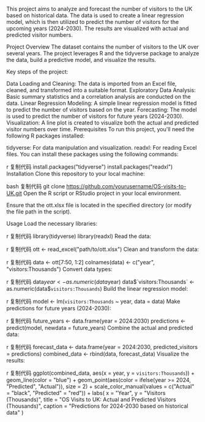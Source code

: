 This project aims to analyze and forecast the number of visitors to the UK based on historical data. The data is used to create a linear regression model, which is then utilized to predict the number of visitors for the upcoming years (2024-2030). The results are visualized with actual and predicted visitor numbers.

Project Overview
The dataset contains the number of visitors to the UK over several years. The project leverages R and the tidyverse package to analyze the data, build a predictive model, and visualize the results.

Key steps of the project:

Data Loading and Cleaning: The data is imported from an Excel file, cleaned, and transformed into a suitable format.
Exploratory Data Analysis: Basic summary statistics and a correlation analysis are conducted on the data.
Linear Regression Modeling: A simple linear regression model is fitted to predict the number of visitors based on the year.
Forecasting: The model is used to predict the number of visitors for future years (2024-2030).
Visualization: A line plot is created to visualize both the actual and predicted visitor numbers over time.
Prerequisites
To run this project, you'll need the following R packages installed:

tidyverse: For data manipulation and visualization.
readxl: For reading Excel files.
You can install these packages using the following commands:

r
复制代码
install.packages("tidyverse")
install.packages("readxl")
Installation
Clone this repository to your local machine:

bash
复制代码
git clone https://github.com/yourusername/OS-visits-to-UK.git
Open the R script or RStudio project in your local environment.

Ensure that the ott.xlsx file is located in the specified directory (or modify the file path in the script).

Usage
Load the necessary libraries:

r
复制代码
library(tidyverse)
library(readxl)
Read the data:

r
复制代码
ott <- read_excel("path/to/ott.xlsx")
Clean and transform the data:

r
复制代码
data <- ott[7:50, 1:2]
colnames(data) <- c("year", "visitors:Thousands")
Convert data types:

r
复制代码
data$year <- as.numeric(data$year)
data$`visitors:Thousands` <- as.numeric(data$`visitors:Thousands`)
Build the linear regression model:

r
复制代码
model <- lm(`visitors:Thousands` ~ year, data = data)
Make predictions for future years (2024-2030):

r
复制代码
future_years <- data.frame(year = 2024:2030)
predictions <- predict(model, newdata = future_years)
Combine the actual and predicted data:

r
复制代码
forecast_data <- data.frame(year = 2024:2030, predicted_visitors = predictions)
combined_data <- rbind(data, forecast_data)
Visualize the results:

r
复制代码
ggplot(combined_data, aes(x = year, y = `visitors:Thousands`)) +
  geom_line(color = "blue") + 
  geom_point(aes(color = ifelse(year >= 2024, "Predicted", "Actual")), size = 2) + 
  scale_color_manual(values = c("Actual" = "black", "Predicted" = "red")) + 
  labs(
    x = "Year", 
    y = "Visitors (Thousands)", 
    title = "OS Visits to UK: Actual and Predicted Visitors (Thousands)",
    caption = "Predictions for 2024-2030 based on historical data"
  )
